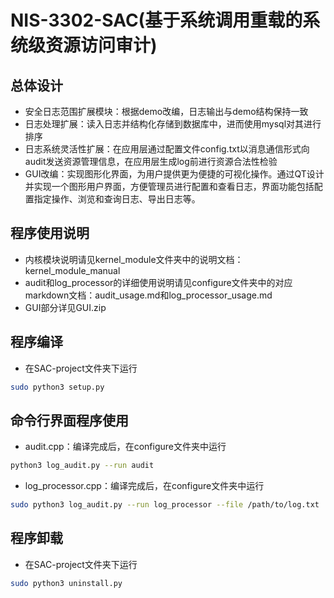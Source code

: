 
# NIS-3302-SAC(基于系统调用重载的系统级资源访问审计)

## 总体设计
* 安全日志范围扩展模块：根据demo改编，日志输出与demo结构保持一致
* 日志处理扩展：读入日志并结构化存储到数据库中，进而使用mysql对其进行排序
* 日志系统灵活性扩展：在应用层通过配置文件config.txt以消息通信形式向audit发送资源管理信息，在应用层生成log前进行资源合法性检验
* GUI改编：实现图形化界面，为用户提供更为便捷的可视化操作。通过QT设计并实现一个图形用户界面，方便管理员进行配置和查看日志，界面功能包括配置指定操作、浏览和查询日志、导出日志等。

## 程序使用说明
* 内核模块说明请见kernel_module文件夹中的说明文档：kernel_module_manual
* audit和log_processor的详细使用说明请见configure文件夹中的对应markdown文档：audit_usage.md和log_processor_usage.md
* GUI部分详见GUI.zip

## 程序编译
* 在SAC-project文件夹下运行
```bash
sudo python3 setup.py
```

## 命令行界面程序使用
* audit.cpp：编译完成后，在configure文件夹中运行
```bash
python3 log_audit.py --run audit
```
* log_processor.cpp：编译完成后，在configure文件夹中运行
```bash
sudo python3 log_audit.py --run log_processor --file /path/to/log.txt
```

## 程序卸载
* 在SAC-project文件夹下运行
```bash
sudo python3 uninstall.py
```
